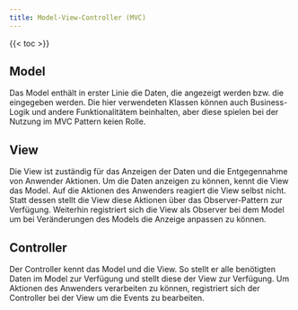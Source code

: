 ```yaml
---
title: Model-View-Controller (MVC)
---
```


{{< toc >}}


## Model
Das Model enthält in erster Linie die Daten, die angezeigt werden bzw. die eingegeben werden. Die hier verwendeten Klassen können auch Business-Logik und andere Funktionalitätem beinhalten, aber diese spielen bei der Nutzung im MVC Pattern keien Rolle.

## View
Die View ist zuständig für das Anzeigen der Daten und die Entgegennahme von Anwender Aktionen. Um die Daten anzeigen zu können, kennt die View das Model. Auf die Aktionen des Anwenders reagiert die View selbst nicht. Statt dessen stellt die View diese Aktionen über das Observer-Pattern zur Verfügung. Weiterhin registriert sich die View als Observer bei dem Model um bei Veränderungen des Models die Anzeige anpassen zu können.

## Controller
Der Controller kennt das Model und die View. So stellt er alle benötigten Daten im Model zur Verfügung und stellt diese der View zur Verfügung. Um Aktionen des Anwenders verarbeiten zu können, registriert sich der Controller bei der View um die Events zu bearbeiten.